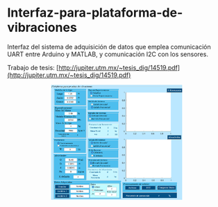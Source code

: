 # Interfaz-para-plataforma-de-vibraciones
Interfaz del sistema de adquisición de datos que emplea comunicación UART entre Arduino y MATLAB, y comunicación I2C con los sensores.

 Trabajo de tesis: [http://jupiter.utm.mx/~tesis_dig/14519.pdf](http://jupiter.utm.mx/~tesis_dig/14519.pdf)

<p align="center">
    <img width=60% src="https://github.com/itzchav/Interfaz-para-plataforma-de-vibraciones/blob/main/interfaz.png">
</p>

